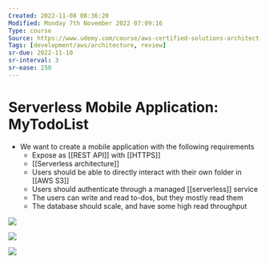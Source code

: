 ```yaml
---
Created: 2022-11-08 08:36:20
Modified: Monday 7th November 2022 07:09:16
Type: course
Source: https://www.udemy.com/course/aws-certified-solutions-architect-associate-saa-c01/?xref=E0Aed11STH4LPUQvCz0GJFABTmM=
Tags: [development/aws/architecture, review]
sr-due: 2022-11-10
sr-interval: 3
sr-ease: 250
---
```


# Serverless Mobile Application: MyTodoList

- We want to create a mobile application with the following requirements
    - Expose as [[REST API]] with [[HTTPS]]
    - [[Serverless architecture]]
    - Users should be able to directly interact with their own folder in [[AWS S3]]
    - Users should authenticate through a managed [[serverless]] service
    - The users can write and read to-dos, but they mostly read them
    - The database should scale, and have some high read throughput

![](2020-01-01-12-16-31.png)

![](2020-01-01-12-17-04.png)

![](2020-01-01-12-17-29.png)